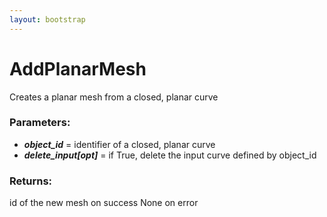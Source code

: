 ```yaml
---
layout: bootstrap
---
```


# AddPlanarMesh

Creates a planar mesh from a closed, planar curve
        

### Parameters:

- ***object_id*** = identifier of a closed, planar curve
- ***delete_input[opt]*** = if True, delete the input curve defined by object_id
        

### Returns:


id of the new mesh on success
None on error
        
